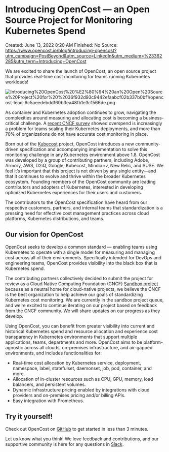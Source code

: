 # Introducing OpenCost — an Open Source Project for Monitoring Kubernetes Spend

Created: June 13, 2022 8:20 AM
Finished: No
Source: https://www.opencost.io/blog/introducing-opencost?utm_campaign=PostBeyond&utm_source=LinkedIn&utm_medium=%23362285&utm_term=Introducing+OpenCost

We are excited to share the launch of OpenCost, an open source project that provides real-time cost monitoring for teams running Kubernetes workloads!

![Introducing%20OpenCost%20%E2%80%94%20an%20Open%20Source%20Project%20for%20%2036f932d93c9442efaabcf02b337b0bf1/opencost-lead-6c5aeedebddf60b3ea48fb1e3c1566de.png](Introducing%20OpenCost%20%E2%80%94%20an%20Open%20Source%20Project%20for%20%2036f932d93c9442efaabcf02b337b0bf1/opencost-lead-6c5aeedebddf60b3ea48fb1e3c1566de.png)

As container and Kubernetes adoption continues to grow, navigating the complexities around measuring and allocating cost is becoming a business-critical challenge. A [recent CNCF survey](https://www.cncf.io/blog/2021/06/29/finops-for-kubernetes-insufficient-or-nonexistent-kubernetes-cost-monitoring-is-causing-overspend/) showed overspend is increasingly a problem for teams scaling their Kubernetes deployments, and more than 70% of organizations do not have accurate cost monitoring in place.

Born out of the [Kubecost](https://kubecost.com/) project, OpenCost introduces a new community-driven specification and accompanying implementation to solve this monitoring challenge in any Kubernetes environment above 1.8. OpenCost was developed by a group of contributing partners, including Adobe, Armory, AWS, D2iQ, Google, Kubecost, Mindcurv, New Relic, and SUSE. We feel it’s important that this project is not driven by any single entity—and that it continues to evolve and thrive within the broader Kubernetes ecosystem. Founding members of the OpenCost community are leading contributors and adopters of Kubernetes, interested in developing optimized Kubernetes experiences for their users and customers.

The contributors to the OpenCost specification have heard from our respective customers, partners, and internal teams that standardization is a pressing need for effective cost management practices across cloud platforms, Kubernetes distributions, and teams.

## Our vision for OpenCost

OpenCost seeks to develop a common standard — enabling teams using Kubernetes to operate with a single model for measuring and managing cost across all of their environments. Specifically intended for DevOps and engineering teams, OpenCost provides visibility into the black box that is Kubernetes spend.

The contributing partners collectively decided to submit the project for review as a Cloud Native Computing Foundation (CNCF) [Sandbox project](https://www.cncf.io/sandbox-projects/) because as a neutral home for cloud-native projects, we believe the CNCF is the best organization to help achieve our goals of standardizing Kubernetes cost monitoring. We are currently in the sandbox project queue, and we’re excited to continue iterating on our project based on feedback from the CNCF community. We will share updates on our progress as they develop.

Using OpenCost, you can benefit from greater visibility into current and historical Kubernetes spend and resource allocation and experience cost transparency in Kubernetes environments that support multiple applications, teams, departments and more. OpenCost aims to be platform-agnostic across all clouds, on-premises infrastructure, and air-gapped environments, and includes functionalities for:

- Real-time cost allocation by Kubernetes service, deployment, namespace, label, statefulset, daemonset, job, pod, container, and more.
- Allocation of in-cluster resources such as CPU, GPU, memory, load balancers, and persistent volumes.
- Dynamic infrastructure pricing enabled by integrations with cloud providers and on-premises pricing and/or billing APIs.
- Easy integration with Prometheus.

## Try it yourself!

Check out OpenCost on [GitHub](https://github.com/kubecost/opencost) to get started in less than 3 minutes.

Let us know what you think! We love feedback and contributions, and our supportive community is here for any questions in [Slack](https://join.slack.com/t/kubecost/shared_invite/enQtNTA2MjQ1NDUyODE5LWFjYzIzNWE4MDkzMmUyZGU4NjkwMzMyMjIyM2E0NGNmYjExZjBiNjk1YzY5ZDI0ZTNhZDg4NjlkMGRkYzFlZTU).